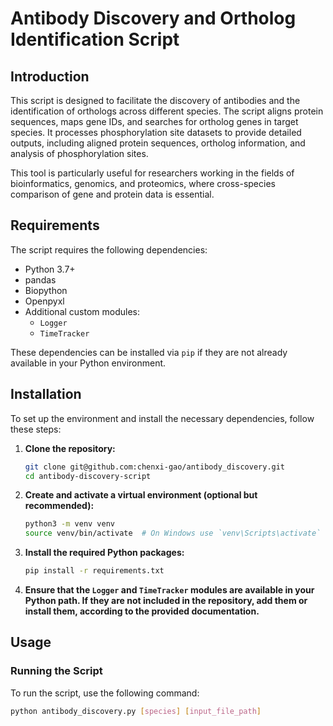 # Antibody Discovery and Ortholog Identification Script

## Introduction

This script is designed to facilitate the discovery of antibodies and the identification of orthologs across different species. The script aligns protein sequences, maps gene IDs, and searches for ortholog genes in target species. It processes phosphorylation site datasets to provide detailed outputs, including aligned protein sequences, ortholog information, and analysis of phosphorylation sites.

This tool is particularly useful for researchers working in the fields of bioinformatics, genomics, and proteomics, where cross-species comparison of gene and protein data is essential.

## Requirements

The script requires the following dependencies:

- Python 3.7+
- pandas
- Biopython
- Openpyxl
- Additional custom modules:
  - `Logger`
  - `TimeTracker`

These dependencies can be installed via `pip` if they are not already available in your Python environment.

## Installation

To set up the environment and install the necessary dependencies, follow these steps:

1. **Clone the repository:**

    ```bash
    git clone git@github.com:chenxi-gao/antibody_discovery.git
    cd antibody-discovery-script
    ```

2. **Create and activate a virtual environment (optional but recommended):**

    ```bash
    python3 -m venv venv
    source venv/bin/activate  # On Windows use `venv\Scripts\activate`
    ```

3. **Install the required Python packages:**

    ```bash
    pip install -r requirements.txt
    ```

4. **Ensure that the `Logger` and `TimeTracker` modules are available in your Python path. If they are not included in the repository, add them or install them, according to the provided documentation.**

## Usage

### Running the Script

To run the script, use the following command:

```bash
python antibody_discovery.py [species] [input_file_path]
